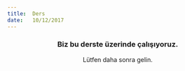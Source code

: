 ```yaml
---
title:  Ders
date:   10/12/2017
---
```


### <center>Biz bu derste üzerinde çalışıyoruz.</center>
<center>Lütfen daha sonra gelin.</center>